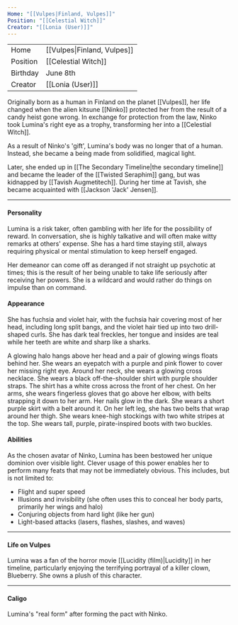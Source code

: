 ```yaml
---
Home: "[[Vulpes|Finland, Vulpes]]"
Position: "[[Celestial Witch]]"
Creator: "[[Lonia (User)]]"
---
```


|          |                             |
| -------- | --------------------------- |
| Home     | [[Vulpes\|Finland, Vulpes]] |
| Position | [[Celestial Witch]]         |
| Birthday | June 8th                    |
| Creator  | [[Lonia (User)]]            |

Originally born as a human in Finland on the planet [[Vulpes]], her life changed when the alien kitsune [[Ninko]] protected her from the result of a candy heist gone wrong. In exchange for protection from the law, Ninko took Lumina's right eye as a trophy, transforming her into a [[Celestial Witch]]. 

As a result of Ninko's 'gift', Lumina's body was no longer that of a human. Instead, she became a being made from solidified, magical light.

Later, she ended up in [[The Secondary Timeline|the secondary timeline]] and became the leader of the [[Twisted Seraphim]] gang, but was kidnapped by [[Tavish Augmetitech]]. During her time at Tavish, she became acquainted with [[Jackson 'Jack' Jensen]]. 

--- 
#### Personality
Lumina is a risk taker, often gambling with her life for the possibility of reward. In conversation, she is highly talkative and will often make witty remarks at others' expense. She has a hard time staying still, always requiring physical or mental stimulation to keep herself engaged. 

Her demeanor can come off as deranged if not straight up psychotic at times; this is the result of her being unable to take life seriously after receiving her powers. She is a wildcard and would rather do things on impulse than on command.
#### Appearance
She has fuchsia and violet hair, with the fuchsia hair covering most of her head, including long split bangs, and the violet hair tied up into two drill-shaped curls. She has dark teal freckles, her tongue and insides are teal while her teeth are white and sharp like a sharks.

A glowing halo hangs above her head and a pair of glowing wings floats behind her. She wears an eyepatch with a purple and pink flower to cover her missing right eye. 
Around her neck, she wears a glowing cross necklace. She wears a black off-the-shoulder shirt with purple shoulder straps. The shirt has a white cross across the front of her chest. On her arms, she wears fingerless gloves that go above her elbow, with belts strapping it down to her arm. Her nails glow in the dark. She wears a short purple skirt with a belt around it. On her left leg, she has two belts that wrap around her thigh. She wears knee-high stockings with two white stripes at the top. She wears tall, purple, pirate-inspired boots with two buckles. 

#### Abilities
As the chosen avatar of Ninko, Lumina has been bestowed her unique dominion over visible light. Clever usage of this power enables her to perform many feats that may not be immediately obvious. This includes, but is not limited to:  
- Flight and super speed
- Illusions and invisibility (she often uses this to conceal her body parts, primarily her wings and halo)
- Conjuring objects from hard light (like her gun)
- Light-based attacks (lasers, flashes, slashes, and waves)

---
#### Life on Vulpes
Lumina was a fan of the horror movie [[Lucidity (film)|Lucidity]] in her timeline, particularly enjoying the terrifying portrayal of a killer clown, Blueberry. She owns a plush of this character.

---

#### Caligo
Lumina's "real form" after forming the pact with Ninko.


